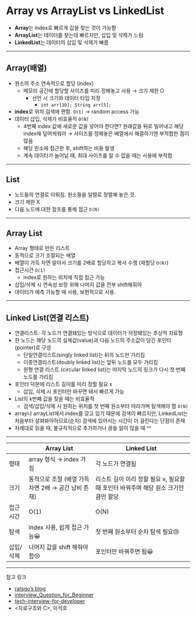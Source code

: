 # **Array vs ArrayList vs LinkedList**

- **Array**는 index로 빠르게 값을 찾는 것이 가능함
- **ArrayList**는 데이터를 찾는데 빠르지만, 삽입 및 삭제가 느림
- **LinkedList**는 데이터의 삽입 및 삭제가 빠름

---

## Array(배열)

- 원소의 주소 연속적으로 할당 (index)
    - 메모리 공간에 할당할 사이즈를 미리 정해놓고 사용 → 크기 제한 O
        - 선언 시 크기와 데이터 타입 지정
            - `int arr[10];
            String arr[5];`
- **index**로 위치 검색에 편함. `O(1)` → random access 가능
- 데이터 삽입, 삭제가 비효율적 `O(N)`
    - 4번째 index 값에 새로운 값을 넣어야 한다면? 원래값을 뒤로 밀어내고 해당 index에 덮어씌워야 → 사이즈를 정해놓은 배열에서 해결하기엔 부적합한 점이 많음
    - 해당 원소에 접근한 후, shift하는 비용 발생
    - 계속 데이터가 늘어날 때, 최대 사이즈를 알 수 없을 때는 사용에 부적합

---

## **List**

- 노드들의 연결로 이뤄짐. 원소들을 일렬로 정렬해 놓은 것.
- 크기 제한 X
- 다음 노드에 대한 참조를 통해 접근 `O(N)`

---

## Array List

- Array 형태로 만든 리스트
- 동적으로 크기 조절되는 배열
- 배열이 가득 차면 알아서 크기를 2배로 할당하고 복사 수행 (재할당 `O(N)`)
- 접근시간 `O(1)`
    - index로 원하는 위치에 직접 접근 가능
- 삽입/삭제 시 연속성 보장 위해 나머지 값을 전부 shift해줘야
- 데이터가 예측 가능할 때 사용, 보편적으로 사용.
    
      

---

## **Linked List(연결 리스트)**

- 연결리스트: 각 노드가 연결돼있는 방식으로 데이터가 저장돼있는 추상적 자료형
- 한 노드는 해당 노드의 실제값(value)과 다음 노드의 주소값이 담긴 포인터(pointer)로 구성
    - 단일연결리스트(singly linked list)는 뒤의 노드만 가리킴
    - 이중연결리스트(doubly linked list)는 앞뒤 노드를 모두 가리킴
    - 원형 연결 리스트 (circular linked list)는 마지막 노드의 링크가 다시 첫 번째 노드를 가리킴
- 포인터 덕분에 리스트 길이를 미리 정할 필요 x
    - 삽입, 삭제 시 포인터만 바꾸면 돼서 빠르게 가능
- List의 k번째 값을 찾을 때는 비효율적
    - 검색/삽입/삭제 시 원하는 위치를 첫 번째 원소부터 따라가며 탐색해야 함 `O(N)`
- array나 arrayList에서 index를 갖고 있기 때문에 검색이 빠르지만, LinkedList는 처음부터 살펴봐야하므로(순차) 검색에 있어서는 시간이 더 걸린다는 단점이 존재
- 차례대로 읽을 때, 불규칙적으로 추가하거나 끊을 일이 많을 때 ^^

---

|  | Array List | Linked List |
| --- | --- | --- |
| 형태 | array 형식 → index 가짐 | 각 노드가 연결됨 |
| 크기 | 동적으로 조절 (배열 가득 차면 2배 → 공간 낭비 존재) | 리스트 길이 미리 정할 필요 x, 필요할 때 포인터 바꿔주며 해당 원소 크기만큼만 할당 |
| 접근 시간 | O(1) | O(N) |
| 탐색 | index 사용, 쉽게 접근 가능😀 | 첫 번째 원소부터 순차 탐색 필요😢 |
| 삽입/삭제 | 나머지 값을 shift 해줘야 함😢 | 포인터만 바꿔주면 됨😀 |

---

참고 링크

- [ratsgo’s blog](https://ratsgo.github.io/data%20structure&algorithm/2017/09/30/list/)
- [interview_Question_for_Beginner](https://github.com/JaeYeopHan/Interview_Question_for_Beginner/tree/master/DataStructure#array-vs-linked-list)
- [tech-interview-for-developer](https://github.com/gyoogle/tech-interview-for-developer/tree/master/Computer%20Science/Data%20Structure)
- <자료구조와 C>, 이석호
